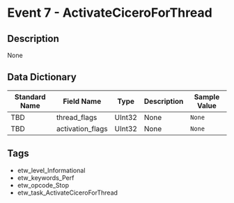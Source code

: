 # Event 7 - ActivateCiceroForThread

## Description
None

## Data Dictionary
|Standard Name|Field Name|Type|Description|Sample Value|
|---|---|---|---|---|
|TBD|thread_flags|UInt32|None|`None`|
|TBD|activation_flags|UInt32|None|`None`|

## Tags
* etw_level_Informational
* etw_keywords_Perf
* etw_opcode_Stop
* etw_task_ActivateCiceroForThread